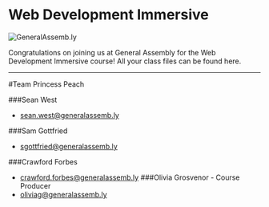 Web Development Immersive
============================

![](https://github.com/generalassembly/ga-ruby-on-rails-for-devs/raw/master/images/ga.png "GeneralAssemb.ly")

Congratulations on joining us at General Assembly for the Web Development Immersive course! All your class files can be found here.


___
#Team Princess Peach

###Sean West
* <sean.west@generalassemb.ly>

###Sam Gottfried
* <sgottfried@generalassemb.ly>

###Crawford Forbes
* crawford.forbes@generalassemb.ly 
###Olivia Grosvenor - Course Producer
* <oliviag@generalassemb.ly>
